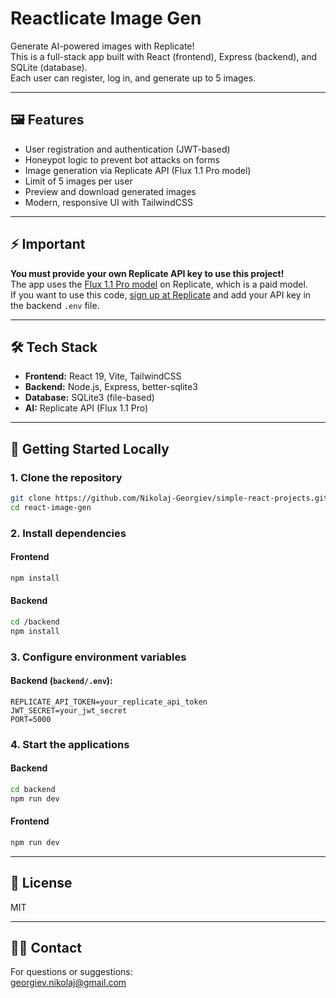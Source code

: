 # Reactlicate Image Gen

Generate AI-powered images with Replicate!  
This is a full-stack app built with React (frontend), Express (backend), and SQLite (database).  
Each user can register, log in, and generate up to 5 images.

---

## 🖼️ Features

- User registration and authentication (JWT-based)
- Honeypot logic to prevent bot attacks on forms
- Image generation via Replicate API (Flux 1.1 Pro model)
- Limit of 5 images per user
- Preview and download generated images
- Modern, responsive UI with TailwindCSS

---

## ⚡️ Important

**You must provide your own Replicate API key to use this project!**  
The app uses the [Flux 1.1 Pro model](https://replicate.com/black-forest-labs/flux-1.1-pro) on Replicate, which is a paid model.  
If you want to use this code, [sign up at Replicate](https://replicate.com/) and add your API key in the backend `.env` file.

---

## 🛠️ Tech Stack

- **Frontend:** React 19, Vite, TailwindCSS
- **Backend:** Node.js, Express, better-sqlite3
- **Database:** SQLite3 (file-based)
- **AI:** Replicate API (Flux 1.1 Pro)

---

## 🚀 Getting Started Locally

### 1. Clone the repository

```bash
git clone https://github.com/Nikolaj-Georgiev/simple-react-projects.git
cd react-image-gen
```

### 2. Install dependencies

#### Frontend

```bash
npm install
```

#### Backend

```bash
cd /backend
npm install
```

### 3. Configure environment variables

#### Backend (`backend/.env`):

```env
REPLICATE_API_TOKEN=your_replicate_api_token
JWT_SECRET=your_jwt_secret
PORT=5000
```

### 4. Start the applications

#### Backend

```bash
cd backend
npm run dev
```

#### Frontend

```bash
npm run dev
```

---

## 📝 License

MIT

---

## 🙋‍♂️ Contact

For questions or suggestions:  
georgiev.nikolaj@gmail.com
